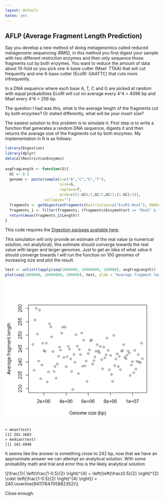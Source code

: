 ```yaml
---
layout: default
katex: yes
---
```

## AFLP (Average Fragment Length Prediction)

Say you develop a new method of doing metagenomics called reduced metagenome sequencing (RMS), in this method you first digest your sample with two
different restriction enzymes and then only sequence those fragments cut by both enzymes. You want to reduce the amount of data about 10-fold so you
pick one 4-base cutter (MseI: TTAA) that will cut frequently and one 6-base cutter (EcoRI: GAATTC) that cuts more infrequently.

In a DNA sequence where each base A, T, C and G are picked at random with equal probabilities EcoRI will cut on average every 4^4 = 4096 bp and 
MseI every 4^4 = 256 bp.

The question I had was this, what is the average length of the fragments cut by both enzymes? Or stated differently, what will be your insert size?

The easiest solution to this problem is to simulate it. First step is to write a function that generates a random DNA sequence, digests it and then
returns the avarage size of the fragments cut by both enzymes. My implementation in R is as follows: 

```R
library(Digestion)
library(dplyr)
data(allRestrictionEnzymes)

avgFragLength <- function(G){
  GC <- 0.5
  genome <- paste(sample(x=c("A","C","G","T"),                 
                         size=G,                               
                         replace=T,                            
                         prob=c((1-GC)/2,GC/2,GC/2,(1-GC)/2)),
                  collapse="")
  fragments <- getDigestionFragments(Restriction=c("EcoRI:MseI"), DNASequence=genome)
  fragments_1 <- filter(fragments, (fragments$EnzymeStart == "MseI" & fragments$EnzymeEnd == "EcoRI") | (fragments$EnzymeStart == "EcoRI" & fragments$EnzymeEnd == "MseI"))
  return(mean(fragments_1$Length))
}
```

This code requires the [Digestion package available here](https://github.com/th-of/Digestion/blob/master/Digestion_1.0.tar.gz). 

This simulation will only provide an estimate of the real value (a numerical solution, not analytical), this estimate should converge towards the real
value with larger and larger genomes. Just to get an idea of what value it should converge towards I will run the function on 100 genomes of increasing size
and plot the result.

```R
test <- unlist(lapply(seq(1000000, 10900000, 100000), avgFragLength))
plot(seq(1000000, 10900000, 100000), test, ylab = "Average fragment length", xlab = "Genome size (bp)")
```
<center>
<img src="/code/AFLP_plot.jpeg">
</center>

```console
> mean(test)
[1] 242.3683
> median(test)
[1] 242.4948
```

It seems like the answer is something close to 242 bp, now that we have an approximate answer we can attempt an analytical solution. With some probability math and trial and error
this is the likely analytical solution:

\\[\frac{1}{  \left(\frac{1-0.5}{2} \right)^{4} + \left(\left(\frac{0.5}{2} \right)^{2} \cdot \left(\frac{1-0.5}{2} \right)^{4} \right)} = 240.\overline{9411764705882352}\\]

Close enough.
